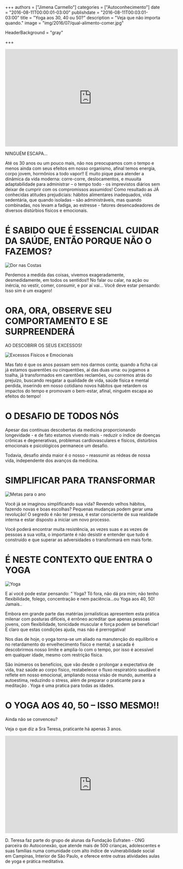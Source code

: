 +++
authors = ["Jimena Carmello"]
categories = ["Autoconhecimento"]
date = "2016-08-11T00:00:01-03:00"
publishdate = "2016-08-11T00:03:01-03:00"
title = "Yoga aos 30, 40 ou 50?"
description = "Veja que não importa quando."
image = "img/2016/07/qual-alimento-comer.jpg"

HeaderBackground = "gray"

+++


<iframe width="560" height="315" src="https://www.youtube.com/embed/iK_Grtk-Ej0" frameborder="0" allowfullscreen></iframe>


NINGUÉM ESCAPA...

Até os 30 anos ou um pouco mais, não nos preocupamos com o tempo e menos ainda com seus efeitos em nosso organismo, afinal temos energia, corpo jovem, hormônios a todo vapor!! E muito pique para atender a dinâmica da vida moderna: corre-corre, deslocamentos, e muuuita adaptabilidade para administrar – o tempo todo -  os imprevistos diários sem deixar de cumprir com os compromissos assumidos! Como resultado as JÁ conhecidas atitudes prejudiciais: hábitos alimentares inadequados, vida sedentária, que quando isoladas – são administráveis, mas quando combinadas, nos levam a fadiga, ao estresse - fatores desencadeadores de diversos distúrbios físicos e emocionais.

# É SABIDO QUE É ESSENCIAL CUIDAR DA SAÚDE, ENTÃO PORQUE NÃO O FAZEMOS?

![Dor nas Costas]()


Perdemos a medida das coisas, vivemos exageradamente, desmedidamente, em todos os sentidos!! No falar ou calar, na ação ou inércia, no vestir,  comer, consumir, e por aí vai...
Você deve estar pensando: Isso sim é um exagero!

# ORA, ORA, OBSERVE SEU COMPORTAMENTO E SE SURPREENDERÁ
AO DESCOBRIR OS SEUS EXCESSOS!

![Excessos Físicos e Emocionais]()

Mas fato é que os anos passam sem nos darmos conta; quando a ficha cai já estamos quarentões ou cinquentões, aí das duas uma: ou jogamos a toalha, já transformados em carentões reclamões, ou corremos atrás do prejuízo, buscando resgatar a qualidade de vida, saúde física e mental perdida, inserindo em nosso cotidiano novos hábitos que retardem os impactos do tempo e promovam o bem-estar, afinal, ninguém escapa ao efeitos do tempo!

# O DESAFIO DE TODOS NÓS

Apesar das contínuas descobertas da medicina proporcionando longevidade - e de fato estamos vivendo mais - reduzir o índice de doenças crônicas e degenerativas, problemas cardiovasculares e físicos, distúrbios emocionais e psicológicos permanece um desafio.

Todavia, desafio ainda maior é o nosso – reassumir as rédeas de nossa vida, independente dos avanços da medicina.

# SIMPLIFICAR PARA TRANSFORMAR

![Metas para o ano]()

Você já se imaginou simplificando sua vida? Revendo velhos hábitos,  fazendo novas e boas escolhas? Pequenas mudanças podem gerar uma revolução! O segredo é não ter pressa, é estar consciente de sua realidade interna e estar disposto a iniciar um novo processo.

Você poderá encontrar muita resistência, as vezes suas e as vezes de pessoas a sua volta, o importante é não desistir e entender que tudo é construído e que superar as adversidades o transformará em mais forte.

# É NESTE CONTEXTO QUE ENTRA O YOGA

![Yoga]()

E aí você pode estar pensando: “ Yoga? Tô fora, não dá pra mim; não tenho flexibilidade, folego, concentração e nem paciência...ou Yoga aos 40, 50! Jamais..

Embora em grande parte das matérias jornalísticas apresentem esta prática milenar com posturas difíceis, é errôneo acreditar que apenas pessoas jovens, com flexibilidade, tonicidade muscular e força podem se beneficiar! É claro que estas condições ajuda, mas não é prerrogativa!

Nos dias de hoje, o yoga torna-se um aliado na manutenção  do equilíbrio e  no retardamento do envelhecimento físico e mental; a sacada é descobrirmos nosso limite e amplia-lo com o tempo, por isso é acessível em qualquer idade, mesmo com restrição física.

São inúmeros os benefícios, que vão desde o prolongar a expectativa de vida, traz saúde ao corpo físico,  restabelecer o fluxo respiratório saudável e reflete em nosso emocional, ampliando nossa visão de mundo, aumenta a autoestima, reduzindo o stress, além de preparar o praticante para a meditação . Yoga é uma pratica para todas as idades.

# O YOGA AOS 40, 50 – ISSO MESMO!!

Ainda não se convenceu?

Veja o que diz a Sra Teresa, praticante há apenas 3 anos.


<iframe width="560" height="315" src="https://www.youtube.com/embed/_dW7R6GQ8IU" frameborder="0" allowfullscreen></iframe>

D. Teresa faz parte do grupo de alunas da Fundação Eufraten - ONG parceira do Autoconexão, que atende mais de 500 crianças, adolescentes e suas famílias numa comunidade com alto índice de vulnerabilidade social em Campinas, Interior de São Paulo, e oferece entre outras atividades aulas de yoga e prática meditativa.
